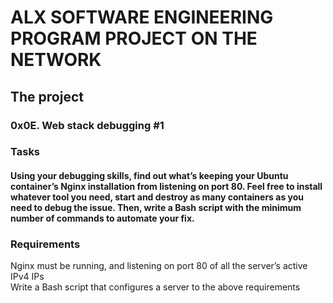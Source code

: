# ALX SOFTWARE ENGINEERING PROGRAM PROJECT ON THE NETWORK
## The project 
### 0x0E. Web stack debugging #1
### Tasks
#### Using your debugging skills, find out what’s keeping your Ubuntu container’s Nginx installation from listening on port 80. Feel free to install whatever tool you need, start and destroy as many containers as you need to debug the issue. Then, write a Bash script with the minimum number of commands to automate your fix.
<h3>Requirements</h3>
<p>Nginx must be running, and listening on port 80 of all the server’s active IPv4 IPs <br>
Write a Bash script that configures a server to the above requirements</p>

